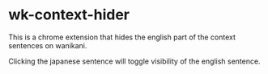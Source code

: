 # wk-context-hider

This is a chrome extension that hides the english part of the context sentences on wanikani. 

Clicking the japanese sentence will toggle visibility of the english sentence.
